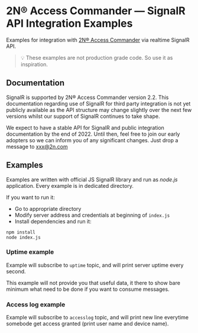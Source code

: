 # 2N® Access Commander — SignalR API Integration Examples

Examples for integration with [2N® Access Commander](https://www.2n.cz/en_GB/products/access-control/2n-access-commander) via realtime SignalR API.

> 💡 These examples are not production grade code. So use it as inspiration.

## Documentation

SignalR is supported by 2N® Access Commander version 2.2. This documentation regarding use of SignalR for third party integration is not yet publicly available as the API structure may change slightly over the next few versions whilst our support of SignalR continues to take shape.

We expect to have a stable API for SignalR and public integration documentation by the end of 2022. Until then, feel free to join our early adopters so we can inform you of any significant changes. Just drop a message to xxx@2n.com

## Examples

Examples are written with official JS SignalR library and run as *node.js* application. Every example is in dedicated directory. 

If you want to run it: 

- Go to appropriate directory
- Modify server address and credentials at beginning of `index.js` 
- Install dependencies and run it:

```
npm install
node index.js
```

### Uptime example

Example will subscribe to `uptime` topic, and will print server uptime every second. 

This example will not provide you that useful data, it there to show bare minimum what need to be done if you want to consume messages.

### Access log example

Example will subscribe to `accesslog` topic, and will print new line everytime somebode get access granted (print user name and device name).
